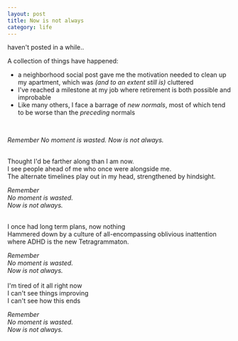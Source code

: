 ```yaml
---
layout: post
title: Now is not always
category: life
---
```


haven't posted in a while.. 

A collection of things have happened:
<br>
* a neighborhood social post gave me the motivation needed to clean up my apartment, which was  *(and to an extent still is)* cluttered
* I've reached a milestone at my job where retirement is both possible and improbable
* Like many others, I face a barrage of *new normals*, most of which tend to be worse than the *preceding* normals
<br>

*Remember*
*No moment is wasted.*
*Now is not always.*

<br>
Thought I'd be farther along than I am now.<br>
I see people ahead of me who once were alongside me.<br>
The alternate timelines play out in my head, strengthened by hindsight. 
<br>

*Remember*<br>
*No moment is wasted.*<br>
*Now is not always.*

<br>
I once had long term plans, now nothing<br>
Hammered down by  a culture of all-encompassing oblivious inattention <br>
where ADHD is the new Tetragrammaton.
<br>

*Remember*<br>
*No moment is wasted.*<br>
*Now is not always.*
<br>
<br>
I'm tired of it all right now <br>
I can't see things improving <br>
I can't see how this ends
<br>

*Remember*<br>
*No moment is wasted.*<br>
*Now is not always.*
<!--stackedit_data:
eyJoaXN0b3J5IjpbNjkyMTgzMzc4LC02OTAzNTY5MCwtMTQ4Nz
Y2NTI0NCwxOTIyMTg3NzhdfQ==
-->